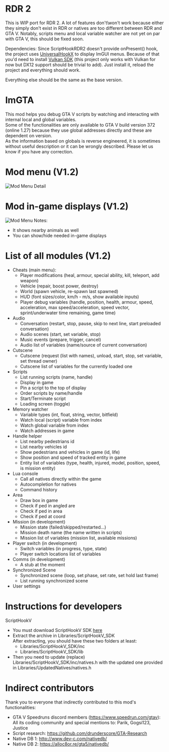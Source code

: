 # RDR 2

This is WIP port for RDR 2. A lot of features don't\won't work because either they simply don't exist in RDR or natives are too different between RDR and GTA V. Notably, scripts menu and local variable watcher are not yet on par with GTA V, this should be fixed soon.

Dependencies:
Since ScriptHookRDR2 doesn't provide onPresent() hook, the project uses [UniversalHookX](https://github.com/bruhmoment21/UniversalHookX) to display ImGUI menus. Because of that you'd need to install [Vulkan SDK](https://vulkan.lunarg.com/) (this project only works with Vulkan for now but DX12 support should be trivial to add). Just install it, reload the project and everything should work.

Everything else should be the same as the base version.

# ImGTA
This mod helps you debug GTA V scripts by watching and interacting with internal local and global variables.<br />
Some of the functionalities are only available to GTA V build version 372 (online 1.27) because they use global addresses directly and these are dependent on version.<br />
As the information based on globals is reverse engineered, it is sometimes without useful description or it can be wrongly described. Please let us know if you have any correction.

# Mod menu (V1.2)
![Mod Menu Detail](https://github.com/Rayope/ImGTA/blob/master/Images/InGameMenuDetail.jpg?raw=true)

# Mod in-game displays (V1.2)
![Mod Menu](https://github.com/Rayope/ImGTA/blob/master/Images/InGameHUD.jpg?raw=true)
Notes:
* It shows nearby animals as well
* You can show/hide needed in-game displays<br />

# List of all modules (V1.2)
* Cheats (main menu):
  * Player modifications (heal, armour, special ability, kill, teleport, add weapon)
  * Vehicle (repair, boost power, destroy)
  * World (spawn vehicle, re-spawn last spawned)
  * HUD (font sizes/color, km/h - m/s, show available inputs)
  * Player debug variables (handle, position, health, armour, speed, acceleration, max speed/acceleration, speed vector, sprint/underwater time remaining,  game time)
* Audio
  * Conversation (restart, stop, pause, skip to next line, start preloaded conversation)
  * Audio scenes (start, set variable, stop)
  * Music events (prepare, trigger, cancel)
  * Audio list of variables (name/source of current conversation)
* Cutscene
  * Cutscene (request (list with names), unload, start, stop, set variable, set thread owner)
  * Cutscene list of variables for the currently loaded one
* Scripts
  * List running scripts (name, handle)
  * Display in game
  * Pin a script to the top of display
  * Order scripts by name/handle
  * Start/Terminate script
  * Loading screen (toggle)
* Memory watcher
  * Variable types (int, float, string, vector, bitfield)
  * Watch local (script) variable from index
  * Watch global variable from index
  * Watch addresses in game
* Handle helper
  * List nearby pedestrians id
  * List nearby vehicles id
  * Show pedestrians and vehicles in game (id, life)
  * Show position and speed of tracked entity in game
  * Entity list of variables (type, health, injured, model, position, speed, is mission entity)
* Lua console
  * Call all natives directly within the game
  * Autocompletion for natives
  * Command history
* Area
  * Draw box in game
  * Check if ped in angled are
  * Check if ped in area
  * Check if ped at coord
* Mission (in development)
  * Mission state (failed/skipped/restarted...)
  * Mission death name (the name written in scripts)
  * Mission list of variables (mission list, available missions)
* Player switch (in development)
  * Switch variables (in progress, type, state)
  * Player switch locations list of variables
* Comms (in development)
  * A stub at the moment
* Synchronized Scene
  * Synchronized scene (loop, set phase, set rate, set hold last frame)
  * List running synchronized scene
* User settings

# Instructions for developers
ScriptHookV
* You must download ScriptHookV SDK [here](http://www.dev-c.com/gtav/scripthookv/)
* Extract the archive in Libraries/ScriptHookV_SDK<br />
	After extracting, you should have these two folders at least:<br />
	* Libraries/ScriptHookV_SDK/inc
	* Libraries/ScriptHookV_SDK/lib
* Then you need to update (replace) Libraries/ScriptHookV_SDK/inc/natives.h with the updated one provided in Libraries/UpdatedNatives/natives.h


# Indirect contributors
Thank you to everyone that indirectly contributed to this mod's functionalities:
* GTA V Speedruns discord members (https://www.speedrun.com/gtav):  All its coding community and special mentions to: Parik, Gogsi123, Justice
* Script research: https://github.com/drunderscore/GTA-Research
* Native DB 1: http://www.dev-c.com/nativedb/
* Native DB 2: https://alloc8or.re/gta5/nativedb/
